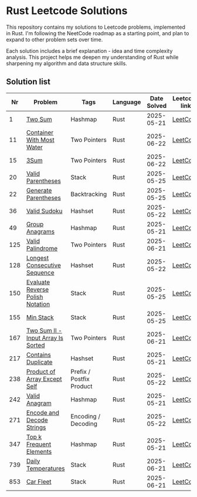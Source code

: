# Rust Leetcode Solutions

This repository contains my solutions to Leetcode problems, implemented in Rust. I'm following the NeetCode roadmap as a starting point, and plan to expand to other problem sets over time.

Each solution includes a brief explanation - idea and time complexity analysis. This project helps me deepen my understanding of Rust while sharpening my algorithm and data structure skills.

## Solution list

| Nr  | Problem                                                                         | Tags                     | Language | Date Solved | Leetcode link                                                               | Done |
| --- | ------------------------------------------------------------------------------- | ------------------------ | -------- | ----------- | --------------------------------------------------------------------------- | ---- |
| 1   | [Two Sum](./001-two-sum.md)                                                     | Hashmap                  | Rust     | 2025-05-21  | [LeetCode](https://leetcode.com/problems/two-sum/)                          | ✅    |
| 11  | [Container With Most Water](./011-container-with-most-water.md)                 | Two Pointers             | Rust     | 2025-06-22  | [LeetCode](https://leetcode.com/problems/container-with-most-water/)        | ✅    |
| 15  | [3Sum](./015-3sum.md)                                                           | Two Pointers             | Rust     | 2025-06-22  | [LeetCode](https://leetcode.com/problems/3sum/)                             | ✅    |
| 20  | [Valid Parentheses](./020-valid-parentheses.md)                                 | Stack                    | Rust     | 2025-05-25  | [LeetCode](https://leetcode.com/problems/valid-parentheses/)                | ✅    |
| 22  | [Generate Parentheses](./022-generate-parentheses.md)                           | Backtracking             | Rust     | 2025-05-25  | [LeetCode](https://leetcode.com/problems/generate-parentheses/)             | ✅    |
| 36  | [Valid Sudoku](./036-valid-sudoku.md)                                           | Hashset                  | Rust     | 2025-05-22  | [LeetCode](https://leetcode.com/problems/valid-sudoku/)                     | ✅    |
| 49  | [Group Anagrams](./049-group-anagrams.md)                                       | Hashmap                  | Rust     | 2025-05-21  | [LeetCode](https://leetcode.com/problems/group-anagrams/)                   | ✅    |
| 125 | [Valid Palindrome](./125-valid-palindrome.md)                                   | Two Pointers             | Rust     | 2025-06-21  | [LeetCode](https://leetcode.com/problems/valid-palindrome/)                 | ✅    |
| 128 | [Longest Consecutive Sequence](./128-longest-consecutive-sequence.md)           | Hashset                  | Rust     | 2025-05-22  | [LeetCode](https://leetcode.com/problems/longest-consecutive-sequence/)     | ✅    |
| 150 | [Evaluate Reverse Polish Notation](./150-evaluate-reverse-polish-notation.md)   | Stack                    | Rust     | 2025-05-25  | [LeetCode](https://leetcode.com/problems/evaluate-reverse-polish-notation/) | ✅    |
| 155 | [Min Stack](./155-min-stack.md)                                                 | Stack                    | Rust     | 2025-05-25  | [LeetCode](https://leetcode.com/problems/min-stack/)                        | ✅    |
| 167 | [Two Sum II - Input Array Is Sorted](./167-two-sum-ii-input-array-is-sorted.md) | Two Pointers             | Rust     | 2025-06-21  | [LeetCode](https://leetcode.com/problems/two-sum-ii-input-array-is-sorted/) | ✅    |
| 217 | [Contains Duplicate](./217-contains-duplicate.md)                               | Hashset                  | Rust     | 2025-05-21  | [LeetCode](https://leetcode.com/problems/contains-duplicate/)               | ✅    |
| 238 | [Product of Array Except Self](./238-product-of-array-except-self.md)           | Prefix / Postfix Product | Rust     | 2025-05-22  | [LeetCode](https://leetcode.com/problems/product-of-array-except-self/)     | ✅    |
| 242 | [Valid Anagram](./242-valid-anagram.md)                                         | Hashmap                  | Rust     | 2025-05-21  | [LeetCode](https://leetcode.com/problems/valid-anagram/)                    | ✅    |
| 271 | [Encode and Decode Strings](./271-encode-and-decode-strings.md)                 | Encoding / Decoding      | Rust     | 2025-05-22  | [LeetCode](https://leetcode.com/problems/encode-and-decode-strings/)        | ✅    |
| 347 | [Top k Frequent Elements](./347-top-k-frequent-elements.md)                     | Hashmap                  | Rust     | 2025-05-21  | [LeetCode](https://leetcode.com/problems/top-k-frequent-elements/)          | ✅    |
| 739 | [Daily Temperatures](./739-daily-temperatures.md)                               | Stack                    | Rust     | 2025-06-21  | [LeetCode](https://leetcode.com/problems/daily-temperatures/)               | ✅    |
| 853 | [Car Fleet](./853-car-fleet.md)                                                 | Stack                    | Rust     | 2025-06-21  | [LeetCode](https://leetcode.com/problems/car-fleet/)                        | ✅    |